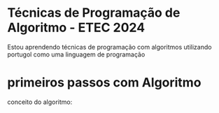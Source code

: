 # Técnicas de Programação de Algoritmo - ETEC 2024

Estou aprendendo técnicas de programação com algoritmos utilizando portugol como uma linguagem de programação

# primeiros passos com Algoritmo

conceito do algoritmo:
